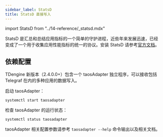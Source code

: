 ```yaml
---
sidebar_label: StatsD
title: StatsD 直接写入
---
```


import StatsD from "../14-reference/_statsd.mdx"

StatsD 是汇总和总结应用指标的一个简单的守护进程，近些年来发展迅速，已经变成了一个用于收集应用性能指标的统一的协议。安装 StatsD 请参考[官方文档](https://github.com/statsd/statsd)。

## 依赖配置

TDengine 新版本（2.4.0.0+）包含一个 taosAdapter 独立程序，可以接收包括 Telegraf 在内的多种应用的数据写入。

启动 taosAdapter：

```
systemctl start taosadapter
```

检查 taosAdapter 的运行状态：

```
systemctl status taosadapter
```

<StatsD />

taosAdapter 相关配置参数请参考 `taosadapter --help` 命令输出以及相关文档。

